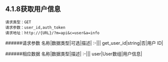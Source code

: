 ## 4.1.8获取用户信息
	请求类型：GET
	请求参数：user_id,auth_token	请求地址：http://{URL}/?m=api&c=user&a=info
         
######请求参数
名称|数据类型|可选|描述|
:-|||
get_user_id|string|否|用户 ID|

######相应数据
名称|数据类型|描述|
:-|||
user|User数组|用户信息|